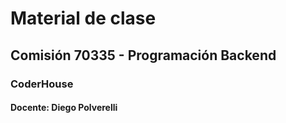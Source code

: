 # Material de clase
## Comisión 70335 - Programación Backend
### CoderHouse

#### Docente: Diego Polverelli
